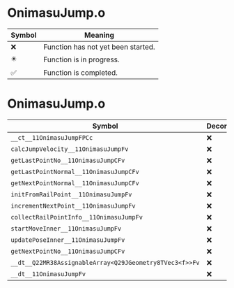 # OnimasuJump.o
| Symbol | Meaning 
| ------------- | ------------- 
| :x: | Function has not yet been started. 
| :eight_pointed_black_star: | Function is in progress. 
| :white_check_mark: | Function is completed. 


# OnimasuJump.o
| Symbol | Decompiled? |
| ------------- | ------------- |
| `__ct__11OnimasuJumpFPCc` | :x: |
| `calcJumpVelocity__11OnimasuJumpFv` | :x: |
| `getLastPointNo__11OnimasuJumpCFv` | :x: |
| `getLastPointNormal__11OnimasuJumpCFv` | :x: |
| `getNextPointNormal__11OnimasuJumpCFv` | :x: |
| `initFromRailPoint__11OnimasuJumpFv` | :x: |
| `incrementNextPoint__11OnimasuJumpFv` | :x: |
| `collectRailPointInfo__11OnimasuJumpFv` | :x: |
| `startMoveInner__11OnimasuJumpFv` | :x: |
| `updatePoseInner__11OnimasuJumpFv` | :x: |
| `getNextPointNo__11OnimasuJumpCFv` | :x: |
| `__dt__Q22MR38AssignableArray<Q29JGeometry8TVec3<f>>Fv` | :x: |
| `__dt__11OnimasuJumpFv` | :x: |
